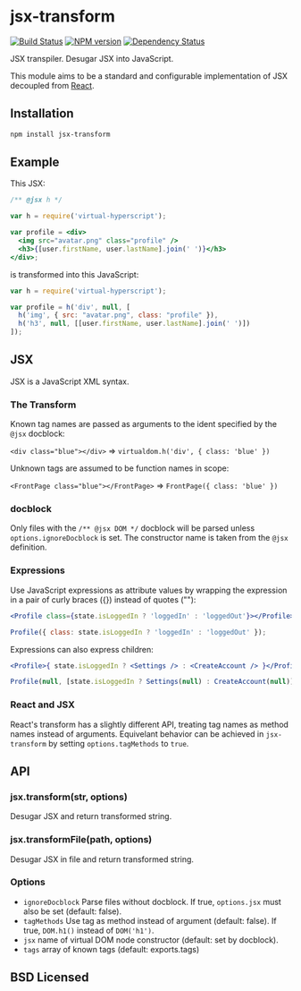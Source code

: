 # jsx-transform

[![Build Status](https://secure.travis-ci.org/alexmingoia/jsx-transform.png)](http://travis-ci.org/alexmingoia/jsx-transform) 
[![NPM version](https://badge.fury.io/js/jsx-transform.png)](http://badge.fury.io/js/jsx-transform)
[![Dependency Status](https://david-dm.org/alexmingoia/jsx-transform.png)](http://david-dm.org/alexmingoia/jsx-transform)

JSX transpiler. Desugar JSX into JavaScript.

This module aims to be a standard and configurable implementation of JSX
decoupled from [React][0].

## Installation

```sh
npm install jsx-transform
```

## Example

This JSX:

```jsx
/** @jsx h */

var h = require('virtual-hyperscript');

var profile = <div>
  <img src="avatar.png" class="profile" />
  <h3>{[user.firstName, user.lastName].join(' ')}</h3>
</div>;
```

is transformed into this JavaScript:

```javascript
var h = require('virtual-hyperscript');

var profile = h('div', null, [
  h('img', { src: "avatar.png", class: "profile" }),
  h('h3', null, [[user.firstName, user.lastName].join(' ')])
]);
```

## JSX

JSX is a JavaScript XML syntax.

### The Transform

Known tag names are passed as arguments to the ident specified by the `@jsx`
docblock:

`<div class="blue"></div>` => `virtualdom.h('div', { class: 'blue' })`

Unknown tags are assumed to be function names in scope:

`<FrontPage class="blue"></FrontPage>` => `FrontPage({ class: 'blue' })`

### docblock

Only files with the `/** @jsx DOM */` docblock will be parsed unless
`options.ignoreDocblock` is set. The constructor name is taken from the `@jsx`
definition.

### Expressions

Use JavaScript expressions as attribute values by wrapping the expression in a
pair of curly braces ({}) instead of quotes (""):

```jsx
<Profile class={state.isLoggedIn ? 'loggedIn' : 'loggedOut'}></Profile>
```

```javascript
Profile({ class: state.isLoggedIn ? 'loggedIn' : 'loggedOut' });
```

Expressions can also express children:

```jsx
<Profile>{ state.isLoggedIn ? <Settings /> : <CreateAccount /> }</Profile>
```

```javascript
Profile(null, [state.isLoggedIn ? Settings(null) : CreateAccount(null)]);
```

### React and JSX

React's transform has a slightly different API, treating tag names as method
names instead of arguments. Equivelant behavior can be achieved in
`jsx-transform` by setting `options.tagMethods` to `true`.

## API

### jsx.transform(str, options)

Desugar JSX and return transformed string.

### jsx.transformFile(path, options)

Desugar JSX in file and return transformed string.

### Options

* `ignoreDocblock` Parse files without docblock. If true, `options.jsx` must
   also be set (default: false).
* `tagMethods` Use tag as method instead of argument (default: false).
   If true, `DOM.h1()` instead of `DOM('h1')`.
* `jsx` name of virtual DOM node constructor (default: set by docblock).
* `tags` array of known tags (default: exports.tags)

## BSD Licensed

[0]: https://github.com/facebook/react/
